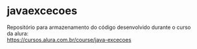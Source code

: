 # javaexcecoes

Repositório para armazenamento do código desenvolvido durante o curso da alura: <br>
https://cursos.alura.com.br/course/java-excecoes
